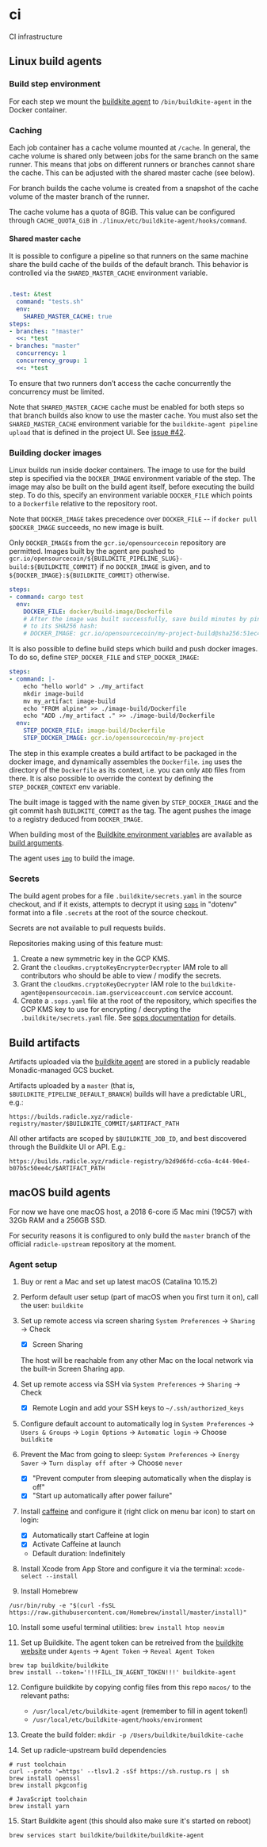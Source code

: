 # ci
CI infrastructure

## Linux build agents

### Build step environment

For each step we mount the [buildkite agent][buildkite-agent] to
`/bin/buildkite-agent` in the Docker container.

[buildkite-agent]: https://buildkite.com/docs/agent/v3

### Caching

Each job container has a cache volume mounted at `/cache`. In general, the cache
volume is shared only between jobs for the same branch on the same runner. This
means that jobs on different runners or branches cannot share the cache. This
can be adjusted with the shared master cache (see below).

For branch builds the cache volume is created from a snapshot of the cache
volume of the master branch of the runner.

The cache volume has a quota of 8GiB. This value can be configured through
`CACHE_QUOTA_GiB` in `./linux/etc/buildkite-agent/hooks/command`.

#### Shared master cache

It is possible to configure a pipeline so that runners on the same machine share
the build cache of the builds of the default branch. This behavior is controlled
via the `SHARED_MASTER_CACHE` environment variable.

```yaml

.test: &test
  command: "tests.sh"
  env:
    SHARED_MASTER_CACHE: true
steps:
- branches: "!master"
  <<: *test
- branches: "master"
  concurrency: 1
  concurrency_group: 1
  <<: *test
```

To ensure that two runners don’t access the cache concurrently the concurrency
must be limited.

Note that `SHARED_MASTER_CACHE` cache must be enabled for both steps so that
branch builds also know to use the master cache. You must also set the
`SHARED_MASTER_CACHE` environment variable for the `buildkite-agent pipeline
upload` that is defined in the project UI. See
[issue #42](https://github.com/oscoin/ci/issues/42).

### Building docker images

Linux builds run inside docker containers. The image to use for the build step
is specified via the `DOCKER_IMAGE` environment variable of the step. The image
may also be built on the build agent itself, before executing the build step. To
do this, specify an environment variable `DOCKER_FILE` which points to a
`Dockerfile` relative to the repository root.

Note that `DOCKER_IMAGE` takes precedence over `DOCKER_FILE` -- if `docker pull
$DOCKER_IMAGE` succeeds, no new image is built.

Only `DOCKER_IMAGE`s from the `gcr.io/opensourcecoin` repository are permitted.
Images built by the agent are pushed to `gcr.io/opensourcecoin/${BUILDKITE_PIPELINE_SLUG}-build:${BUILDKITE_COMMIT}`
if no `DOCKER_IMAGE` is given, and to `${DOCKER_IMAGE}:${BUILDKITE_COMMIT}`
otherwise.

```yaml
steps:
- command: cargo test
  env:
    DOCKER_FILE: docker/build-image/Dockerfile
    # After the image was built successfully, save build minutes by pinning it
    # to its SHA256 hash:
    # DOCKER_IMAGE: gcr.io/opensourcecoin/my-project-build@sha256:51ec4db1da1870e753610209880f3ff1759ba54149493cf3118b47a84edbc75b
```

It is also possible to define build steps which build and push docker images. To
do so, define `STEP_DOCKER_FILE` and `STEP_DOCKER_IMAGE`:

```yaml
steps:
- command: |-
    echo "hello world" > ./my_artifact
    mkdir image-build
    mv my_artifact image-build
    echo "FROM alpine" >> ./image-build/Dockerfile
    echo "ADD ./my_artifact ." >> ./image-build/Dockerfile
  env:
    STEP_DOCKER_FILE: image-build/Dockerfile
    STEP_DOCKER_IMAGE: gcr.io/opensourcecoin/my-project
```

The step in this example creates a build artifact to be packaged in the docker
image, and dynamically assembles the `Dockerfile`. `img` uses the directory of
the `Dockerfile` as its context, i.e. you can only `ADD` files from there. It is
also possible to override the context by defining the `STEP_DOCKER_CONTEXT` env
variable.

The built image is tagged with the name given by `STEP_DOCKER_IMAGE` and the git
commit hash `BUILDKITE_COMMIT` as the tag. The agent pushes the image to a
registry deduced from `DOCKER_IMAGE`.

When building most of the [Buildkite environment variables][buildkite-env] are
available as [build arguments][docker-build-args].

The agent uses [`img`][img] to build the image.

[docker-build-args]: https://docs.docker.com/engine/reference/builder/#arg
[buildkite-env]: https://buildkite.com/docs/pipelines/environment-variables
[img]: https://github.com/genuinetools/img

### Secrets

The build agent probes for a file `.buildkite/secrets.yaml` in the source
checkout, and if it exists, attempts to decrypt it using [`sops`][sops] in
"dotenv" format into a file `.secrets` at the root of the source checkout.

Secrets are not available to pull requests builds.

Repositories making using of this feature must:

1. Create a new symmetric key in the GCP KMS.
2. Grant the `cloudkms.cryptoKeyEncrypterDecrypter` IAM role to all contributors
   who should be able to view / modify the secrets.
3. Grant the `cloudkms.cryptoKeyDecrypter` IAM role to the
   `buildkite-agent@opensourcecoin.iam.gserviceaccount.com` service account.
4. Create a `.sops.yaml` file at the root of the repository, which specifies the
   GCP KMS key to use for encrypting / decrypting the `.buildkite/secrets.yaml`
   file. See [sops documentation](https://github.com/mozilla/sops#using-sops-yaml-conf-to-select-kms-pgp-for-new-files)
   for details.

[sops]: https://github.com/mozilla/sops

## Build artifacts

Artifacts uploaded via the [buildkite agent](https://buildkite.com/docs/pipelines/artifacts)
are stored in a publicly readable Monadic-managed GCS bucket.

Artifacts uploaded by a `master` (that is, `$BUILDKITE_PIPELINE_DEFAULT_BRANCH`)
builds will have a predictable URL, e.g.:

`https://builds.radicle.xyz/radicle-registry/master/$BUILDKITE_COMMIT/$ARTIFACT_PATH`

All other artifacts are scoped by `$BUILDKITE_JOB_ID`, and best discovered
through the Buildkite UI or API. E.g.:

`https://builds.radicle.xyz/radicle-registry/b2d9d6fd-cc6a-4c44-90e4-b07b5c50ee4c/$ARTIFACT_PATH`

## macOS build agents

For now we have one macOS host, a 2018 6-core i5 Mac mini (19C57) with
32Gb RAM and a 256GB SSD.

For security reasons it is configured to only build the `master` branch of the
official `radicle-upstream` repository at the moment.


### Agent setup

1. Buy or rent a Mac and set up latest macOS (Catalina 10.15.2)

2. Perform default user setup (part of macOS when you first turn it on),
   call the user: `buildkite`

3. Set up remote access via screen sharing
   `System Preferences` → `Sharing` → Check
   - [x] Screen Sharing

   The host will be reachable from any other Mac on the local network via the
   built-in Screen Sharing app.

4. Set up remote access via SSH via `System Preferences` → `Sharing` → Check
   - [x] Remote Login and add your SSH keys to `~/.ssh/authorized_keys`

5. Configure default account to automatically log in
   `System Preferences` → `Users & Groups` → `Login Options`
   → `Automatic login` → Choose `buildkite`

6. Prevent the Mac from going to sleep:
   `System Preferences` → `Energy Saver` → `Turn display off after`
   → Choose `never`
   - [x] "Prevent computer from sleeping automatically when the display is off"
   - [x] "Start up automatically after power failure"

7. Install [caffeine][caffeine] and configure it (right click on menu bar icon)
   to start on login:
   - [x] Automatically start Caffeine at login
   - [x] Activate Caffeine at launch
   - Default duration: Indefinitely

8. Install Xcode from App Store and configure it via the terminal:
   `xcode-select --install`

9. Install Homebrew
```
/usr/bin/ruby -e "$(curl -fsSL https://raw.githubusercontent.com/Homebrew/install/master/install)"
```

10. Install some useful terminal utilities:
  `brew install htop neovim`

11. Set up Buildkite. The agent token can be retreived from the
    [buildkite website][buildkite] under `Agents` → `Agent Token`
    → `Reveal Agent Token`

```
brew tap buildkite/buildkite
brew install --token='!!!FILL_IN_AGENT_TOKEN!!!' buildkite-agent
```

12. Configure buildkite by copying config files from this repo `macos/` to the
    relevant paths:
    - `/usr/local/etc/buildkite-agent` (remember to fill in agent token!)
    - `/usr/local/etc/buildkite-agent/hooks/environment`

13. Create the build folder:
    `mkdir -p /Users/buildkite/buildkite-cache`

14. Set up radicle-upstream build dependencies
```
# rust toolchain
curl --proto '=https' --tlsv1.2 -sSf https://sh.rustup.rs | sh
brew install openssl
brew install pkgconfig

# JavaScript toolchain
brew install yarn
```

15. Start Buildkite agent (this should also make sure it's started on reboot)
```
brew services start buildkite/buildkite/buildkite-agent
```


[caffeine]: http://lightheadsw.com/caffeine
[buildkite]: https://buildkite.com/organizations/monadic/agents
